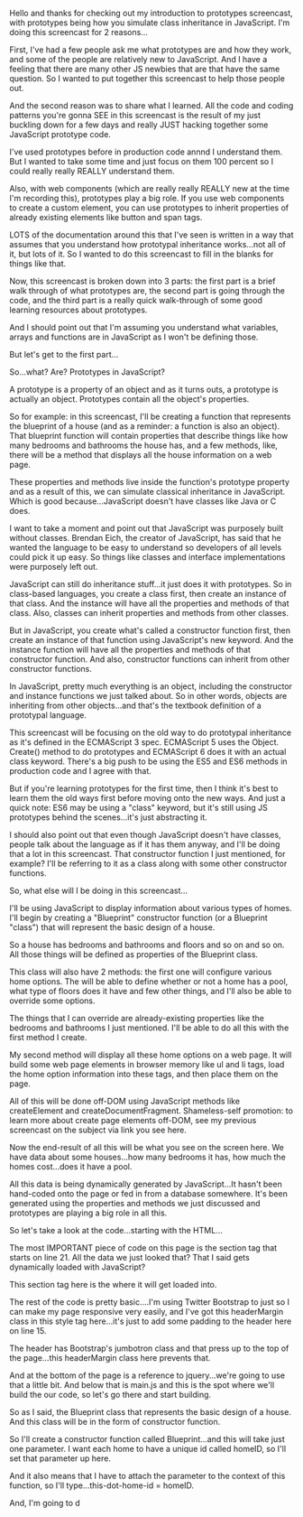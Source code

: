 Hello and thanks for checking out my introduction to prototypes screencast, with prototypes being how you simulate class inheritance in JavaScript. I'm doing this screencast for 2 reasons...

First, I've had a few people ask me what prototypes are and how they work, and some of the people are relatively new to JavaScript. And I have a feeling that there are many other JS newbies that are that have the same question. So I wanted to put together this screencast to help those people out.

And the second reason was to share what I learned. All the code and coding patterns you're gonna SEE in this screencast is the result of my just buckling down for a few days and really JUST hacking together some JavaScript prototype code.

I've used prototypes before in production code annnd I understand them. But I wanted to take some time and just focus on them 100 percent so I could really really REALLY understand them.

Also, with web components (which are really really REALLY new at the time I'm recording this), prototypes play a big role. If you use web components to create a custom element, you can use prototypes to inherit properties of already existing elements like button and span tags.

LOTS of the documentation around this that I've seen is written in a way that assumes that you understand how prototypal inheritance works...not all of it, but lots of it. So I wanted to do this screencast to fill in the blanks for things like that.

Now, this screencast is broken down into 3 parts: the first part is a brief walk through of what prototypes are, the second part is going through the code, and the third part is a really quick walk-through of some good learning resources about prototypes. 

And I should point out that I'm assuming you understand what variables, arrays and functions are in JavaScript as I won't be defining those.

But let's get to the first part...

So...what? Are? Prototypes in JavaScript?

A prototype is a property of an object and as it turns outs, a prototype is actually an object. Prototypes contain all the object's properties.

So for example: in this screencast, I'll be creating a function that represents the blueprint of a house (and as a reminder: a function is also an object). That blueprint function will contain properties that describe things like how many bedrooms and bathrooms the house has, and a few methods, like, there will be a method that displays all the house information on a web page.

These properties and methods live inside the function's prototype property and as a result of this, we can simulate classical inheritance in JavaScript.  Which is good because...JavaScript doesn't have classes like Java or C does.

I want to take a moment and point out that JavaScript was purposely built without classes.  Brendan Eich, the creator of JavaScript, has said that he wanted the language to be easy to understand so developers of all levels could pick it up easy. So things like classes and interface implementations were purposely left out.

JavaScript can still do inheritance stuff...it just does it with prototypes. So in class-based languages, you create a class first, then create an instance of that class. And the instance will have all the properties and methods of that class. Also, classes can inherit properties and methods from other classes.

But in JavaScript, you create what's called a constructor function first, then create an instance of that function using JavaScript's new keyword. And the instance function will have all the properties and methods of that constructor function. And also, constructor functions can inherit from other constructor functions. 

In JavaScript, pretty much everything is an object, including the constructor and instance functions we just talked about. So in other words, objects are inheriting from other objects...and that's the textbook definition of a prototypal language.

This screencast will be focusing on the old way to do prototypal inheritance as it's defined in the ECMAScript 3 spec.  ECMAScript 5 uses the Object. Create() method to do prototypes and ECMAScript 6 does it with an actual class keyword. There's a big push to be using the ES5 and ES6 methods in production code and I agree with that.

But if you're learning prototypes for the first time, then I think it's best to learn them the old ways first before moving onto the new ways. And just a quick note: ES6 may be using a "class" keyword, but it's still using JS prototypes behind the scenes...it's just abstracting it.

I should also point out that even though JavaScript doesn't have classes, people talk about the language as if it has them anyway, and I'll be doing that a lot in this screencast. That constructor function I just mentioned, for example? I'll be referring to it as a class along with some other constructor functions.

So, what else will I be doing in this screencast...

I'll be using JavaScript to display information about various types of homes.  I'll begin by creating a "Blueprint" constructor function (or a Blueprint "class") that will represent the basic design of a house.

So a house has bedrooms and bathrooms and floors and so on and so on. All those things will be defined as properties of the Blueprint class.

This class will also have 2 methods: the first one will configure various home options. The will be able to define whether or not a home has a pool, what type of floors does it have and few other things, and I'll also be able to override some options. 

The things that I can override are already-existing properties like the bedrooms and bathrooms I just mentioned.  I'll be able to do all this with the first method I create.

My second method will display all these home options on a web page. It will build some web page elements in browser memory like ul and li tags, load the home option information into these tags, and then place them on the page.

All of this will be done off-DOM using JavaScript methods like createElement and createDocumentFragment. Shameless-self promotion: to learn more about create page elements off-DOM, see my previous screencast on the subject via link you see here.

Now the end-result of all this will be what you see on the screen here. We have data about some houses...how many bedrooms it has, how much the homes cost...does it have a pool.

All this data is being dynamically generated by JavaScript...It hasn't been hand-coded onto the page or fed in from a database somewhere. It's been generated using the properties and methods we just discussed and prototypes are playing a big role in all this.

So let's take a look at the code...starting with the HTML...

The most IMPORTANT piece of code on this page is the section tag that starts on line 21. All the data we just looked that? That I said gets dynamically loaded with JavaScript?

This section tag here is the where it will get loaded into.

The rest of the code is pretty basic....I'm using Twitter Bootstrap to just so I can make my page responsive very easily, and I've got this headerMargin class in this style tag here...it's just to add some padding to the header here on line 15. 

The header has Bootstrap's jumbotron class and that press up to the top of the page...this headerMargin class here prevents that.

And at the bottom of the page is a reference to jquery...we're going to use that a little bit.  And below that is main.js and this is the spot where we'll build the our code, so let's go there and start building.

So as I said, the Blueprint class that represents the basic design of a house. And this class will be in the form of constructor function.

So I'll create a constructor function called Blueprint...and this will take just one parameter.  I want each home to have a unique id called homeID, so I'll set that parameter up here.

And it also means that I have to attach the parameter to the context of this function, so I'll type...this-dot-home-id = homeID.

And, I'm going to     d